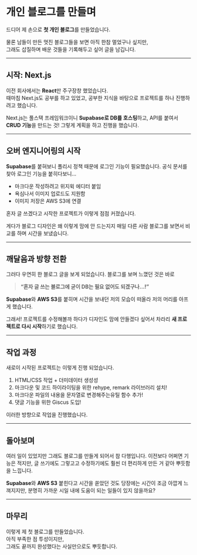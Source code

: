 # 개인 블로그를 만들며

드디어 제 손으로 **첫 개인 블로그**를 만들었습니다.

물론 남들이 만든 멋진 블로그들을 보면 아직 한참 멀었구나 싶지만,  
그래도 삽질하며 배운 것들을 기록해두고 싶어 글을 남깁니다.

---

## 시작: Next.js

이전 회사에서는 **React**만 주구장창 했었습니다.  
때마침 Next.js도 공부를 하고 있었고, 공부한 지식을 바탕으로 프로젝트를 하나 진행하려고 했습니다.

Next.js는 풀스택 프레임워크이니 **Supabase로 DB를 호스팅**하고, API를 붙여서 **CRUD 기능**을 만드는 것!
그렇게 계획을 하고 진행을 했습니다.

---

## 오버 엔지니어링의 시작

**Supabase**를 붙혀보니 폴리시 정책 때문에 로그인 기능이 필요했습니다.
공식 문서를 찾아 로그인 기능을 붙히다보니...

-   마크다운 작성하려고 위지윅 에디터 붙임
-   욕심나서 이미지 업로드도 지원함
-   이미지 저장은 AWS S3에 연결

혼자 글 쓰겠다고 시작한 프로젝트가 이렇게 점점 커졌습니다.

게다가 블로그 디자인은 왜 이렇게 맘에 안 드는지지
매일 다른 사람 블로그를 보면서 비교를 하며 시간을 보냈습니다.

---

## 깨달음과 방향 전환

그러다 우연히 한 블로그 글을 보게 되었습니다.
블로그를 보며 느꼈던 것은 바로

> **“혼자 글 쓰는 블로그에 굳이 DB는 필요 없어도 되겠구나...!”**

**Supabase**와 **AWS S3**를 붙히며 시간을 보내던 저의 모습이
떠올라 저의 머리를 아프게 했습니다.

그래서!
프로젝트를 수정해볼까 하다가 디자인도 맘에 안들겠다 싶어서
차라리 **새 프로젝트로 다시 시작**하기로 했습니다.

---

## 작업 과정

새로이 시작된 프로젝트는 이렇게 진행 되었습니다.

1. HTML/CSS 작업 + 더미데이터 생성성
2. 마크다운 및 코드 하이라이팅을 위한 rehype, remark 라이브러리 설치!
3. 마크다운 파일의 내용을 문자열로 변경해주는유틸 함수 추가!
4. 댓글 기능을 위한 Giscus 도입!

이러한 방향으로 작업을 진행했습니다.

---

## 돌아보며

여러 일이 있었지만 그래도 블로그를 만들게 되어서 참 다행입니다.
이전보다 어쩌면 기능은 적지만, 글 쓰기에도 그렇고고 수정하기에도 훨씬 더 편리하게 만든 거 같아
뿌듯함을 느낍니다.

**Supabase**와 **AWS S3** 붙힌다고 시간을 쏟았던 것도 당장에는 시간이 조금 아깝게 느껴지지만,
분명히 가까운 시일 내에 도움이 되는 일들이 있지 않을까요?

---

## 마무리

이렇게 제 첫 블로그를 만들었습니다.  
아직 부족한 점 투성이지만,  
그래도 끝까지 완성했다는 사실만으로도 뿌듯합니다.
